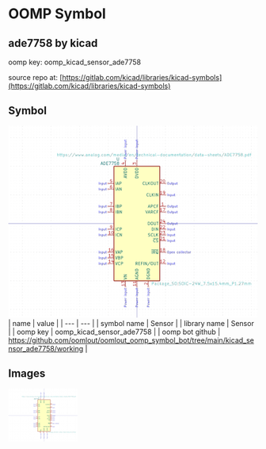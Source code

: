 # OOMP Symbol  
## ade7758  by kicad  
  
oomp key: oomp_kicad_sensor_ade7758  
  
source repo at: [https://gitlab.com/kicad/libraries/kicad-symbols](https://gitlab.com/kicad/libraries/kicad-symbols)  
## Symbol  
  
[![working.png](working_600.png)](working.png)  
| name | value | 
| --- | --- | 
| symbol name | Sensor | 
| library name | Sensor | 
| oomp key | oomp_kicad_sensor_ade7758 | 
| oomp bot github | https://github.com/oomlout/oomlout_oomp_symbol_bot/tree/main/kicad_sensor_ade7758/working | 
## Images  
  
[![working.png](working_140.png)](working.png)  
